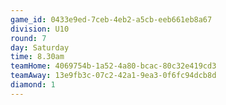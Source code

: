 ```yaml
---
game_id: 0433e9ed-7ceb-4eb2-a5cb-eeb661eb8a67
division: U10
round: 7
day: Saturday
time: 8.30am
teamHome: 4069754b-1a52-4a80-bcac-80c32e419cd3
teamAway: 13e9fb3c-07c2-42a1-9ea3-0f6fc94dcb8d
diamond: 1
---
```

